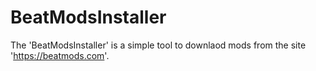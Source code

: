 # BeatModsInstaller

The 'BeatModsInstaller' is a simple tool to downlaod mods from the site 'https://beatmods.com'.